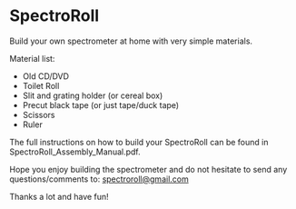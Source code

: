 # SpectroRoll

Build your own spectrometer at home with very simple materials.

Material list:
  - Old CD/DVD
  - Toilet Roll
  - Slit and grating holder (or cereal box)
  - Precut black tape (or just tape/duck tape)
  - Scissors
  - Ruler

The full instructions on how to build your SpectroRoll can be found in SpectroRoll_Assembly_Manual.pdf.

Hope you enjoy building the spectrometer and do not hesitate to send any questions/comments to: spectroroll@gmail.com

Thanks a lot and have fun!

